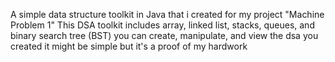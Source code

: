 A simple data structure toolkit in Java that i created for my project "Machine Problem 1"
This DSA toolkit includes array, linked list, stacks, queues, and binary search tree (BST)
you can create, manipulate, and view the dsa you created
it might be simple but it's a proof of my hardwork
